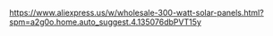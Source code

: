 https://www.aliexpress.us/w/wholesale-300-watt-solar-panels.html?spm=a2g0o.home.auto_suggest.4.135076dbPVT15y
